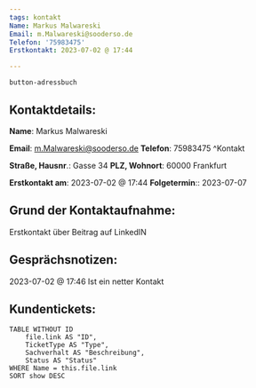 ```yaml
---
tags: kontakt
Name: Markus Malwareski
Email: m.Malwareski@sooderso.de
Telefon: '75983475'
Erstkontakt: 2023-07-02 @ 17:44  

---
```

`button-adressbuch`
## Kontaktdetails:

**Name**: Markus Malwareski

**Email**: m.Malwareski@sooderso.de
**Telefon**: 75983475
^Kontakt

**Straße, Hausnr**.: Gasse 34
**PLZ, Wohnort**: 60000 Frankfurt

**Erstkontakt am**: 2023-07-02 @ 17:44 
**Folgetermin**:: 2023-07-07

## Grund der Kontaktaufnahme:

Erstkontakt über Beitrag auf LinkedIN

## Gesprächsnotizen:

2023-07-02 @ 17:46 Ist ein netter Kontakt




## Kundentickets:
```dataview
TABLE WITHOUT ID
	file.link AS "ID",
	TicketType AS "Type",
	Sachverhalt AS "Beschreibung",
	Status AS "Status"
WHERE Name = this.file.link
SORT show DESC
```